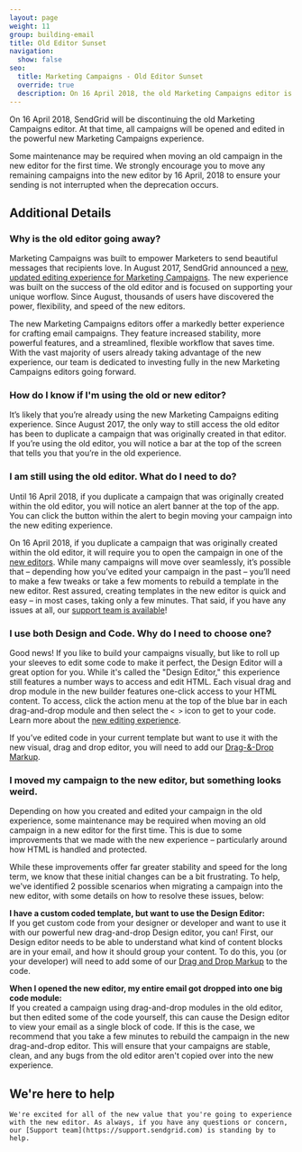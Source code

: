 ```yaml
---
layout: page
weight: 11
group: building-email
title: Old Editor Sunset
navigation:
  show: false
seo:
  title: Marketing Campaigns - Old Editor Sunset
  override: true
  description: On 16 April 2018, the old Marketing Campaigns editor is going away.
---
```

<call-out type="warning">

On 16 April 2018, SendGrid will be discontinuing the old Marketing Campaigns editor. At that time, all campaigns will be opened and edited in the powerful new Marketing Campaigns experience.

Some maintenance may be required when moving an old campaign in the new editor for the first time. We strongly encourage you to move any remaining campaigns into the new editor by 16 April, 2018 to ensure your sending is not interrupted when the deprecation occurs.

</call-out>

## 	Additional Details

 ### 	Why is the old editor going away?

Marketing Campaigns was built to empower Marketers to send beautiful messages that recipients love. In August 2017, SendGrid announced a [new, updated editing experience for Marketing Campaigns]({{root_url}}/ui/sending-email/editor/). The new experience was built on the success of the old editor and is focused on supporting your unique worflow. Since August, thousands of users have discovered the power, flexibility, and speed of the new editors.

The new Marketing Campaigns editors offer a markedly better experience for crafting email campaigns. They feature increased stability, more powerful features, and a streamlined, flexible workflow that saves time. With the vast majority of users already taking advantage of the new experience, our team is dedicated to investing fully in the new Marketing Campaigns editors going forward.

 ### 	How do I know if I'm using the old or new editor?

It’s likely that you’re already using the new Marketing Campaigns editing experience. Since August 2017, the only way to still access the old editor has been to duplicate a campaign that was originally created in that editor. If you’re using the old editor, you will notice a bar at the top of the screen that tells you that you’re in the old experience.

 ### 	I am still using the old editor. What do I need to do?

Until 16 April 2018, if you duplicate a campaign that was originally created within the old editor, you will notice an alert banner at the top of the app. You can click the button within the alert to begin moving your campaign into the new editing experience.

On 16 April 2018, if you duplicate a campaign that was originally created within the old editor, it will require you to open the campaign in one of the [new editors]({{root_url}}/ui/sending-email/editor/). While many campaigns will move over seamlessly, it’s possible that – depending how you’ve edited your campaign in the past – you’ll need to make a few tweaks or take a few moments to rebuild a template in the new editor. Rest assured, creating templates in the new editor is quick and easy – in most cases, taking only a few minutes. That said, if you have any issues at all, our [support team is available](https://support.sendgrid.com/)!

 ### 	I use both Design and Code. Why do I need to choose one?

Good news! If you like to build your campaigns visually, but like to roll up your sleeves to edit some code to make it perfect, the Design Editor will a great option for you. While it's called the "Design Editor," this experience still features a number ways to access and edit HTML. Each visual drag and drop module in the new builder features one-click access to your HTML content. To access, click the action menu at the top of the blue bar in each drag-and-drop module and then select the `< >` icon to get to your code. Learn more about the [new editing experience]({{root_url}}/ui/sending-email/editor/).

<call-out>

If you’ve edited code in your current template but want to use it with the new visual, drag and drop editor, you will need to add our [Drag-&-Drop Markup]({{root_url}}/ui/sending-email/editor/#importing-custom-html-with-drag--drop-markup).

</call-out>

 ### 	I moved my campaign to the new editor, but something looks weird.

Depending on how you created and edited your campaign in the old experience, some maintenance may be required when moving an old campaign in a new editor for the first time. This is due to some improvements that we made with the new experience – particularly around how HTML is handled and protected.

While these improvements offer far greater stability and speed for the long term, we know that these initial changes can be a bit frustrating. To help, we've identified 2 possible scenarios when migrating a campaign into the new editor, with some details on how to resolve these issues, below:

**I have a custom coded template, but want to use the Design Editor:**
<br>If you get custom code from your designer or developer and want to use it with our powerful new drag-and-drop Design editor, you can! First, our Design editor needs to be able to understand what kind of content blocks are in your email, and how it should group your content. To do this, you (or your developer) will need to add some of our [Drag and Drop Markup]({{root_url}}/ui/sending-email/editor/#importing-custom-html-with-drag--drop-markup) to the code.

**When I opened the new editor, my entire email got dropped into one big code module:**
<br>If you created a campaign using drag-and-drop modules in the old editor, but then edited some of the code yourself, this can cause the Design editor to view your email as a single block of code. If this is the case, we recommend that you take a few minutes to rebuild the campaign in the new drag-and-drop editor. This will ensure that your campaigns are stable, clean, and any bugs from the old editor aren't copied over into the new experience.

## 	We're here to help
 	We're excited for all of the new value that you're going to experience with the new editor. As always, if you have any questions or concern, our [Support team](https://support.sendgrid.com) is standing by to help.
